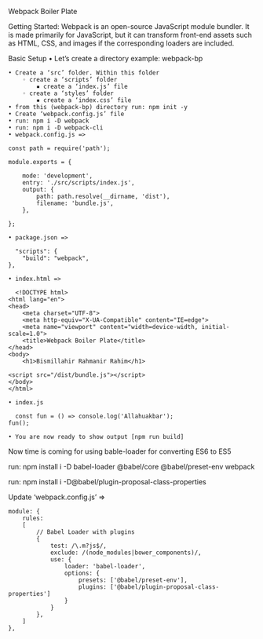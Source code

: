 Webpack Boiler Plate

Getting Started: 
Webpack is an open-source JavaScript module bundler. It is made primarily for JavaScript, but it can transform front-end assets such as HTML, CSS, and images if the corresponding loaders are included.

Basic Setup
    • Let’s create a directory example: webpack-bp
    
    • Create a ‘src’ folder. Within this folder
        ◦ create a ‘scripts’ folder
            ▪ create a ‘index.js’ file
        ◦ create a ‘styles’ folder
            ▪ create a ‘index.css’ file
    • from this (webpack-bp) directory run: npm init -y
    • Create ‘webpack.config.js’ file
    • run: npm i -D webpack 
    • run: npm i -D webpack-cli
    • webpack.config.js => 
      
	const path = require('path');

	module.exports = {

		mode: 'development',
		entry: './src/scripts/index.js',
		output: {
			path: path.resolve(__dirname, 'dist'),
			filename: 'bundle.js',
		},

	};

    • package.json =>
      
      "scripts": {
		"build": "webpack",
	},

    • index.html =>
      
      <!DOCTYPE html>
	<html lang="en">
	<head>
		<meta charset="UTF-8">
		<meta http-equiv="X-UA-Compatible" content="IE=edge">
		<meta name="viewport" content="width=device-width, initial-scale=1.0">
		<title>Webpack Boiler Plate</title>
	</head>
	<body>
		<h1>Bismillahir Rahmanir Rahim</h1>

	<script src="/dist/bundle.js"></script>
	</body>
	</html>

    • index.js
      
      const fun = () => console.log('Allahuakbar');
	fun();

    • You are now ready to show output [npm run build]
    
Now time is coming for using bable-loader for converting ES6 to ES5

run: 
	npm install i -D babel-loader @babel/core @babel/preset-env webpack
	
run:
	npm install i -D@babel/plugin-proposal-class-properties


Update ‘webpack.config.js’ =>

	module: {
		rules: 
		[
			// Babel Loader with plugins
			{
				test: /\.m?js$/,
				exclude: /(node_modules|bower_components)/,
				use: {
					loader: 'babel-loader',
					options: {
						presets: ['@babel/preset-env'],
						plugins: ['@babel/plugin-proposal-class-properties']
					}
				}
			},
		]
	},

